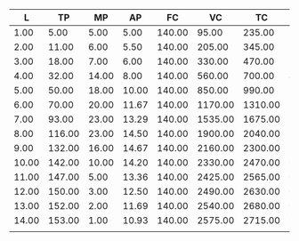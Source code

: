 | L     | TP     | MP    | AP    | FC     | VC      | TC      | AFC   | AVC   | ATC   | MC    | MR    | TR      | profit  | MR2   | TR2     | profit2 | 
|-------|--------|-------|-------|--------|---------|---------|-------|-------|-------|-------|-------|---------|---------|-------|---------|---------| 
| 1.00  | 5.00   | 5.00  | 5.00  | 140.00 | 95.00   | 235.00  | 28.00 | 19.00 | 47.00 | 47.00 | 20.00 | 100.00  | -135.00 | 25.00 | 125.00  | -110.00 | 
| 2.00  | 11.00  | 6.00  | 5.50  | 140.00 | 205.00  | 345.00  | 12.73 | 18.64 | 31.36 | 18.33 | 20.00 | 220.00  | -125.00 | 25.00 | 275.00  | -70.00  | 
| 3.00  | 18.00  | 7.00  | 6.00  | 140.00 | 330.00  | 470.00  | 7.78  | 18.33 | 26.11 | 17.86 | 20.00 | 360.00  | -110.00 | 25.00 | 450.00  | -20.00  | 
| 4.00  | 32.00  | 14.00 | 8.00  | 140.00 | 560.00  | 700.00  | 4.38  | 17.50 | 21.88 | 16.43 | 20.00 | 640.00  | -60.00  | 25.00 | 800.00  | 100.00  | 
| 5.00  | 50.00  | 18.00 | 10.00 | 140.00 | 850.00  | 990.00  | 2.80  | 17.00 | 19.80 | 16.11 | 20.00 | 1000.00 | 10.00   | 25.00 | 1250.00 | 260.00  | 
| 6.00  | 70.00  | 20.00 | 11.67 | 140.00 | 1170.00 | 1310.00 | 2.00  | 16.71 | 18.71 | 16.00 | 20.00 | 1400.00 | 90.00   | 25.00 | 1750.00 | 440.00  | 
| 7.00  | 93.00  | 23.00 | 13.29 | 140.00 | 1535.00 | 1675.00 | 1.51  | 16.51 | 18.01 | 15.87 | 20.00 | 1860.00 | 185.00  | 25.00 | 2325.00 | 650.00  | 
| 8.00  | 116.00 | 23.00 | 14.50 | 140.00 | 1900.00 | 2040.00 | 1.21  | 16.38 | 17.59 | 15.87 | 20.00 | 2320.00 | 280.00  | 25.00 | 2900.00 | 860.00  | 
| 9.00  | 132.00 | 16.00 | 14.67 | 140.00 | 2160.00 | 2300.00 | 1.06  | 16.36 | 17.42 | 16.25 | 20.00 | 2640.00 | 340.00  | 25.00 | 3300.00 | 1000.00 | 
| 10.00 | 142.00 | 10.00 | 14.20 | 140.00 | 2330.00 | 2470.00 | 0.99  | 16.41 | 17.39 | 17.00 | 20.00 | 2840.00 | 370.00  | 25.00 | 3550.00 | 1080.00 | 
| 11.00 | 147.00 | 5.00  | 13.36 | 140.00 | 2425.00 | 2565.00 | 0.95  | 16.50 | 17.45 | 19.00 | 20.00 | 2940.00 | 375.00  | 25.00 | 3675.00 | 1110.00 | 
| 12.00 | 150.00 | 3.00  | 12.50 | 140.00 | 2490.00 | 2630.00 | 0.93  | 16.60 | 17.53 | 21.67 | 20.00 | 3000.00 | 370.00  | 25.00 | 3750.00 | 1120.00 | 
| 13.00 | 152.00 | 2.00  | 11.69 | 140.00 | 2540.00 | 2680.00 | 0.92  | 16.71 | 17.63 | 25.00 | 20.00 | 3040.00 | 360.00  | 25.00 | 3800.00 | 1120.00 | 
| 14.00 | 153.00 | 1.00  | 10.93 | 140.00 | 2575.00 | 2715.00 | 0.92  | 16.83 | 17.75 | 35.00 | 20.00 | 3060.00 | 345.00  | 25.00 | 3825.00 | 1110.00 | 
|       |        |       |       |        |         |         |       |       |       |       |       |         |         |       |         |         | 

